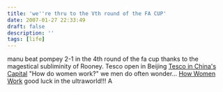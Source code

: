 ```yaml
---
title: 'we''re thru to the Vth round of the FA CUP'
date: 2007-01-27 22:33:49
draft: false
description: ''
tags: [life]
---
```


manu beat pompey 2-1 in the 4th round of the fa cup thanks to the magestical subliminity of Rooney. Tesco open in Beijing [Tesco in China's Capital](http://news.bbc.co.uk/1/hi/business/6301385.stm) "How do women work?" we men do often wonder... [How Women Work](http://people.howstuffworks.com/women.htm) good luck in the ultraworld!!! A
